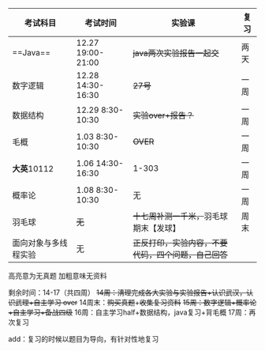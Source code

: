 

| 考试科目        | 考试时间              | 实验课                          | 复习  |
| ----------- | ----------------- | ---------------------------- | --- |
| ==Java==    | 12.27 19:00-21:00 | ~~java两次实验报告一起交~~            | 两天  |
| 数字逻辑        | 12.28 14:30-16:30 | ~~27号~~                      | 一周  |
| 数据结构        | 12.29 8:30-10:30  | ~~实验over+报告？~~               | 一周  |
| 毛概          | 1.03 8:30-10:30   | ~~OVER~~                     | 一周  |
| **大英**10112 | 1.06 14:30-16:30  | 1-303                        | 一周  |
| 概率论         | 1.08 8:30-10:30   | 无                            | 一周  |
| 羽毛球         | ~~无~~             | ~~十七周补测一千米，~~羽毛球期末【发球】       | 周末  |
| 面向对象与多线程实验  | 无                 | ~~正反打印，实验内容，不要代码，四个问题，自己回答~~ |     |

高亮意为无真题
加粗意味无资料

剩余时间：14-17（共四周）
~~14周：清理完成各大实验与实验报告+认识武汉，认识武理+自主学习  over~~
14周末：~~购买真题~~+~~收集复习资料~~
~~15周：数字逻辑+概率论+自主学习+备战四级~~
16周：自主学习half+数据结构，java复习+背毛概
17周：再次复习
 

add：复习的时候以题目为导向，有针对性地复习